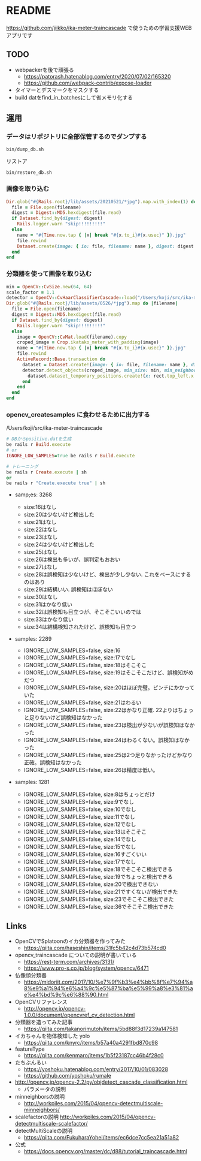 # README
https://github.com/jiikko/ika-meter-traincascade で使うための学習支援WEBアプリです

## TODO
* webpackerを後で頑張る
  * https://patorash.hatenablog.com/entry/2020/07/02/165320
  * https://github.com/webpack-contrib/expose-loader
* タイマーとデスマークをマスクする
* build datをfind_in_batchesにして省メモリ化する


## 運用
### データはリポジトリに全部保管するのでダンプする
```shell
bin/dump_db.sh
```

リストア

```shell
bin/restore_db.sh
```

### 画像を取り込む

```ruby
Dir.glob("#{Rails.root}/lib/assets/20210521/*jpg").map.with_index(1) do |filename, index|
  file = File.open(filename)
  digest = Digest::MD5.hexdigest(file.read)
  if Dataset.find_by(digest: digest)
    Rails.logger.warn "skip!!!!!!!!!"
  else
    name = "#{Time.now.tap { |x| break "#{x.to_i}#{x.usec}" }}.jpg"
    file.rewind
    Dataset.create(image: { io: file, filename: name }, digest: digest )
  end
end
```

### 分類器を使って画像を取り込む
```ruby
min = OpenCV::CvSize.new(64, 64)
scale_factor = 1.1
detector = OpenCV::CvHaarClassifierCascade::load("/Users/koji/src/ika-meter-training-assistant/tmp/model/cascade.xml")
Dir.glob("#{Rails.root}/lib/assets/0526/*jpg").map do |filename|
  file = File.open(filename)
  digest = Digest::MD5.hexdigest(file.read)
  if Dataset.find_by(digest: digest)
    Rails.logger.warn "skip!!!!!!!!!"
  else
    image = OpenCV::CvMat.load(filename).copy
    croped_image = Crop.ikatako_meter_with_padding(image)
    name = "#{Time.now.tap { |x| break "#{x.to_i}#{x.usec}" }}.jpg"
    file.rewind
    ActiveRecord::Base.transaction do
      dataset = Dataset.create!(image: { io: file, filename: name }, digest: digest )
      detector.detect_objects(croped_image, min_size: min, min_neighbors: 11, scale_factor: scale_factor).each do |rect|
        dataset.dataset_temporary_positions.create!(x: rect.top_left.x + 450, y: rect.top_left.y, width: rect.bottom_right.x - rect.top_left.x, height: rect.bottom_right.y)
      end
    end
  end
end
```

### opencv_createsamples に食わせるために出力する
/Users/koji/src/ika-meter-traincascade

```ruby
# DBからpositive.datを生成
be rails r Build.execute
# or
IGNORE_LOW_SAMPLES=true be rails r Build.execute

# トレーニング
be rails r Create.execute | sh
or
be rails r "Create.execute true" | sh
```

* samp;es: 3268
  * size:16はなし
  * size:20は少ないけど検出した
  * size:21はなし
  * size:22はなし
  * size:23はなし
  * size:24は少ないけど検出した
  * size:25はなし
  * size:26は検出も多いが、誤判定もおおい
  * size:27はなし
  * size:28は誤検知は少ないけど、検出が少し少ない. これをベースにするのはあり
  * size:29は結構いい. 誤検知はほぼない
  * size:30はなし
  * size:31はかなり低い
  * size:32は誤検知も目立つが、そこそこいいのでは
  * size:33はかなり低い
  * size:34は結構検知されたけど、誤検知も目立つ

* samples: 2289
  * IGNORE_LOW_SAMPLES=false, size:16
  * IGNORE_LOW_SAMPLES=false, size:17でなし
  * IGNORE_LOW_SAMPLES=false, size:18はそこそこ
  * IGNORE_LOW_SAMPLES=false, size:19はそこそこだけど、誤検知がめだつ
  * IGNORE_LOW_SAMPLES=false, size:20はほぼ完璧。ピンチにかかっていた
  * IGNORE_LOW_SAMPLES=false, size:21はわるい
  * IGNORE_LOW_SAMPLES=false, size:22はかなり正確. 22よりはちょっと足りないけど誤検知はなかった
  * IGNORE_LOW_SAMPLES=false, size:23は検出が少ないが誤検知はなかった
  * IGNORE_LOW_SAMPLES=false, size:24はわるくない。誤検知はなかった
  * IGNORE_LOW_SAMPLES=false, size:25は2つ足りなかったけどかなり正確。誤検知はなかった
  * IGNORE_LOW_SAMPLES=false, size:26は精度は低い。

* samples: 1281
  * IGNORE_LOW_SAMPLES=false, size:8はちょっとだけ
  * IGNORE_LOW_SAMPLES=false, size:9でなし
  * IGNORE_LOW_SAMPLES=false, size:10でなし
  * IGNORE_LOW_SAMPLES=false, size:11でなし
  * IGNORE_LOW_SAMPLES=false, size:12でなし
  * IGNORE_LOW_SAMPLES=false, size:13はそこそこ
  * IGNORE_LOW_SAMPLES=false, size:14でなし
  * IGNORE_LOW_SAMPLES=false, size:15でなし
  * IGNORE_LOW_SAMPLES=false, size:16すごくいい
  * IGNORE_LOW_SAMPLES=false, size:17でなし
  * IGNORE_LOW_SAMPLES=false, size:18でそこそこ検出できる
  * IGNORE_LOW_SAMPLES=false, size:19でちょっと検出できる
  * IGNORE_LOW_SAMPLES=false, size:20で検出できない
  * IGNORE_LOW_SAMPLES=false, size:21ですくないが検出できた
  * IGNORE_LOW_SAMPLES=false, size:23でそこそこ検出できた
  * IGNORE_LOW_SAMPLES=false, size:36でそこそこ検出できた

## Links
* OpenCVでSplatoonのイカ分類器を作ってみた
  * https://qiita.com/haseshin/items/31fc5b42c4d73b574cd0
* opencv_traincascade についての説明が書いている
  * https://rest-term.com/archives/3131/
  * https://www.pro-s.co.jp/blog/system/opencv/6471
* 仏像顔分類器
  * https://midoriit.com/2017/10/%e7%9f%b3%e4%bb%8f%e7%94%a8%e9%a1%94%e6%a4%9c%e5%87%ba%e5%99%a8%e3%81%ae%e4%bd%9c%e6%88%90.html
* OpenCVリファレンス
  * http://opencv.jp/opencv-1.0.0/document/opencvref_cv_detection.html
* 分類器を造ってみた記事
  * https://qiita.com/takanorimutoh/items/5bd88f3d17239a147581
* イカちゃんを物体検知した yolo
  * https://qiita.com/knyrc/items/b57a40a4291fbd870c98
* featureType
  * https://qiita.com/kenmaro/items/1b5f23187cc46b4f28c0
* たちぶんるい
  * https://yoshoku.hatenablog.com/entry/2017/10/01/083028
  * https://github.com/yoshoku/rumale
* http://opencv.jp/opencv-2.2/py/objdetect_cascade_classification.html
  * パラメータの説明
* minneighborsの説明
  * http://workpiles.com/2015/04/opencv-detectmultiscale-minneighbors/
* scalefactorの説明
  http://workpiles.com/2015/04/opencv-detectmultiscale-scalefactor/
* detectMultiScaleの説明
  * https://qiita.com/FukuharaYohei/items/ec6dce7cc5ea21a51a82
* 公式
  * https://docs.opencv.org/master/dc/d88/tutorial_traincascade.html
